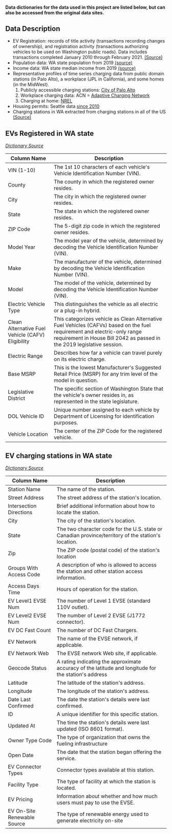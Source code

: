 #### Data dictionaries for the data used in this project are listed below, but can also be accessed from the original data sites.

## Data Description
* EV Registration: records of title activity (transactions recording changes of ownership), and registration activity (transactions authorizing vehicles to be used on Washington public roads). Data includes transactions completed January 2010 through February 2021. [(Source)](https://data.wa.gov/Transportation/Electric-Vehicle-Title-and-Registration-Activity/rpr4-cgyd)
* Population data: WA state population from 2019 [(source)](https://data.census.gov/cedsci/table?q=demographics&g=0400000US53,53.860000&tid=ACSDP5Y2019.DP05&hidePreview=true)
* Income data: WA state median income from 2019 [(source)](https://data.census.gov/cedsci/table?q=income&g=0400000US53,53.860000&tid=ACSST5Y2019.S1903&hidePreview=true)
* Representative profiles of time series charging data from public domain stations (in Palo Alto), a workplace (JPL in California), and some homes (in the MidWest).
  1. Publicly accessible charging stations: [City of Palo Alto](https://data.cityofpaloalto.org/datasets/176684/electric-vehicle-charging-station-usage-fy-2011-fy-2017/)
  2. Workplace charging data: ACN = [Adaptive Charging Network](https://ev.caltech.edu/info)
  3. Charging at home: [NREL](https://data.nrel.gov/submissions/69)
* Housing permits: Seattle data [since 2010](https://data-seattlecitygis.opendata.arcgis.com/datasets/b15bb712fa0a4f4c9862a78e6d7da513_0?geometry=-122.945%2C47.534%2C-121.715%2C47.696)
* Charging stations in WA extracted from charging stations in all of the US [(Source)](https://afdc.energy.gov/fuels/electricity_locations.html#/find/nearest?fuel=ELEC)

## EVs Registered in WA state
[*Dictionary Source*](https://data.wa.gov/Transportation/Electric-Vehicle-Population-Data/f6w7-q2d2)

| Column Name                                       | Description                                                                                                                                                                                         |
|---------------------------------------------------|-----------------------------------------------------------------------------------------------------------------------------------------------------------------------------------------------------|
| VIN (1-10)                                        | The 1st 10 characters of each vehicle's Vehicle Identification Number (VIN).                                                                                                                        |
| County                                            | The county in which the registered owner resides.                                                                                                                                                   |
| City                                              | The city in which the registered owner resides.                                                                                                                                                     |
| State                                             | The state in which the registered owner resides.                                                                                                                                                    |
| ZIP Code                                          | The 5-digit zip code in which the registered owner resides.                                                                                                                                         |
| Model Year                                        | The model year of the vehicle, determined by decoding the Vehicle Identification Number (VIN).                                                                                                      |
| Make                                              | The manufacturer of the vehicle, determined by decoding the Vehicle Identification Number (VIN).                                                                                                    |
| Model                                             | The model of the vehicle, determined by decoding the Vehicle Identification Number (VIN).                                                                                                           |
| Electric Vehicle Type                             | This distinguishes the vehicle as all electric or a plug-in hybrid.                                                                                                                                 |
| Clean Alternative Fuel Vehicle (CAFV) Eligibility | This categorizes vehicle as Clean Alternative Fuel Vehicles (CAFVs) based on the fuel requirement and electric-only range requirement in House Bill 2042 as passed in the 2019 legislative session. |
| Electric Range                                    | Describes how far a vehicle can travel purely on its electric charge.                                                                                                                               |
| Base MSRP                                         | This is the lowest Manufacturer's Suggested Retail Price (MSRP) for any trim level of the model in question.                                                                                        |
| Legislative District                              | The specific section of Washington State that the vehicle's owner resides in, as represented in the state legislature.                                                                              |
| DOL Vehicle ID                                    | Unique number assigned to each vehicle by Department of Licensing for identification purposes.                                                                                                      |
| Vehicle Location                                  | The center of the ZIP Code for the registered vehicle.                                                                                                                                              |

## EV charging stations in WA state
[*Dictionary Source*](https://afdc.energy.gov/data_download/alt_fuel_stations_format)

| Column Name                 | Description                                                                                          |
|-----------------------------|------------------------------------------------------------------------------------------------------|
| Station Name                | The name of the station.                                                                             |
| Street Address              | The street address of the station's location.                                                        |
| Intersection Directions     | Brief additional information about how to locate the station.                                        |
| City                        | The city of the station's location.                                                                  |
| State                       | The two character code for the U.S. state or Canadian province/territory of the station's location.  |
| Zip                         | The ZIP code (postal code) of the station's location                                                 |
| Groups With Access Code     | A description of who is allowed to access the station and other station access information.          |
| Access Days Time            | Hours of operation for the station.                                                                  |
| EV Level1 EVSE Num          | The number of Level 1 EVSE (standard 110V outlet).                                                   |
| EV Level2 EVSE Num          | The number of Level 2 EVSE (J1772 connector).                                                        |
| EV DC Fast Count            | The number of DC Fast Chargers.                                                                      |
| EV Network                  | The name of the EVSE network, if applicable.                                                         |
| EV Network Web              | The EVSE network Web site, if applicable.                                                            |
| Geocode Status              | A rating indicating the approximate accuracy of the latitude and longitude for the station's address |
| Latitude                    | The latitude of the station's address.                                                               |
| Longitude                   | The longitude of the station's address.                                                              |
| Date Last Confirmed         | The date the station's details were last confirmed.                                                  |
| ID                          | A unique identifier for this specific station.                                                       |
| Updated At                  | The time the station's details were last updated (ISO 8601 format).                                  |
| Owner Type Code             | The type of organization that owns the fueling infrastructure                                        |
| Open Date                   | The date that the station began offering the service.                                                |
| EV Connector Types          | Connector types available at this station.                                                           |
| Facility Type               | The type of facility at which the station is located.                                                |
| EV Pricing                  | Information about whether and how much users must pay to use the EVSE.                               |
| EV On-Site Renewable Source | The type of renewable energy used to generate electricity on-site                                    |
